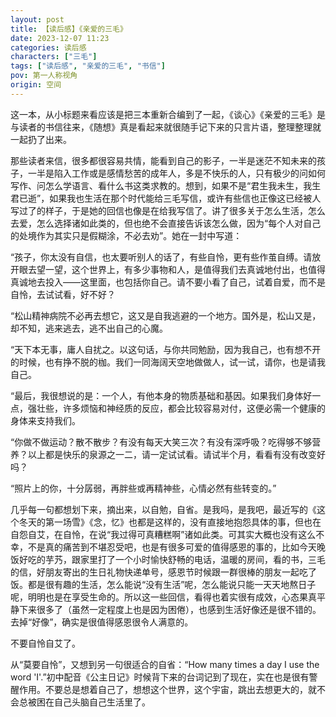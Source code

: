 ```yaml
---
layout: post
title: 【读后感】《亲爱的三毛》
date: 2023-12-07 11:23
categories: 读后感
characters: ["三毛"]
tags: ["读后感", "亲爱的三毛", "书信"]
pov: 第一人称视角
origin: 空间
---
```


这一本，从小标题来看应该是把三本重新合编到了一起，《谈心》《亲爱的三毛》是与读者的书信往来，《随想》真是看起来就很随手记下来的只言片语，整理整理就一起扔了出来。

那些读者来信，很多都很容易共情，能看到自己的影子，一半是迷茫不知未来的孩子，一半是陷入工作或是感情愁苦的成年人，多是不快乐的人，只有极少的问如何写作、问怎么学语言、看什么书这类求教的。想到，如果不是“君生我未生，我生君已逝”，如果我也生活在那个时代能给三毛写信，或许有些信也正像这已经被人写过了的样子，于是她的回信也像是在给我写信了。讲了很多关于怎么生活，怎么去爱，怎么选择诸如此类的，但也绝不会直接告诉该怎么做，因为“每个人对自己的处境作为其实只是假糊涂，不必去劝”。她在一封中写道：

“孩子，你太没有自信，也太要听别人的话了，有些自怜，更有些作茧自缚。请放开眼去望一望，这个世界上，有多少事物和人，是值得我们去真诚地付出，也值得真诚地去投入——这里面，也包括你自己。请不要小看了自己，试着自爱，而不是自怜，去试试看，好不好？

“松山精神病院不必再去想它，这又是自我逃避的一个地方。国外是，松山又是，却不知，逃来逃去，逃不出自己的心魔。

“天下本无事，庸人自扰之。以这句话，与你共同勉励，因为我自己，也有想不开的时候，也有挣不脱的枷。我们一同海阔天空地做做人，试一试，请你，也是请我自己。

“最后，我很想说的是：一个人，有他本身的物质基础和基因。如果我们身体好一点，强壮些，许多烦恼和神经质的反应，都会比较容易对付，这便必需一个健康的身体来支持我们。

“你做不做运动？散不散步？有没有每天大笑三次？有没有深呼吸？吃得够不够营养？以上都是快乐的泉源之一二，请一定试试看。请试半个月，看看有没有改变好吗？

“照片上的你，十分孱弱，再胖些或再精神些，心情必然有些转变的。”

几乎每一句都想划下来，摘出来，以自勉，自省。是我吗，是我吧，最近写的《这个冬天的第一场雪》《念，忆》也都是这样的，没有直接地抱怨具体的事，但也在自怨自艾，在自怜，在说“我过得可真糟糕啊”诸如此类。可其实大概也没有这么不幸，不是真的痛苦到不堪忍受吧，也是有很多可爱的值得感恩的事的，比如今天晚饭好吃的芋艿，跟家里打了一个小时愉快舒畅的电话，温暖的房间，看的书，三毛的信，好朋友寄出的生日礼物快递单号，感恩节时候跟一群很棒的朋友一起吃了饭。都是很有趣的生活，怎么能说“没有生活”呢，怎么能说只能一天天地熬日子呢，明明也是在享受生命的。所以这一些回信，看得也着实很有成效，心态果真平静下来很多了（虽然一定程度上也是因为困倦），也感到生活好像还是很不错的。去掉“好像”，确实是很值得感恩很令人满意的。

不要自怜自艾了。

从“莫要自怜”，又想到另一句很适合的自省：“How many times a day I use the word 'I'.”初中配音《公主日记》时候背下来的台词记到了现在，实在也是很有警醒作用。不要总是想着自己了，想想这个世界，这个宇宙，跳出去想更大的，就不会总被困在自己头脑自己生活里了。
